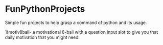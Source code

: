# FunPythonProjects

Simple fun projects to help grasp a command of python and its usage.

1)motiv8ball- a motivational 8-ball with a question input slot to give you that daily motivation that you might need.
